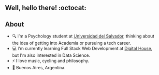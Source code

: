 ## Well, hello there! :octocat:

## About

- 🔍  I’m a Psychology student at [Universidad del Salvador], thinking about the idea of getting into Academia or pursuing a tech career. 
- 💻  I’m currently learning Full Stack Web Development at [Digital House], but I'm also interested in Data Science.
- ⚡  I love music, cycling and philosophy. 
- 📍 Buenos Aires, Argentina. 

[digital house]: https://www.digitalhouse.com
[Universidad del Salvador]: http://www.usal.edu.ar/
